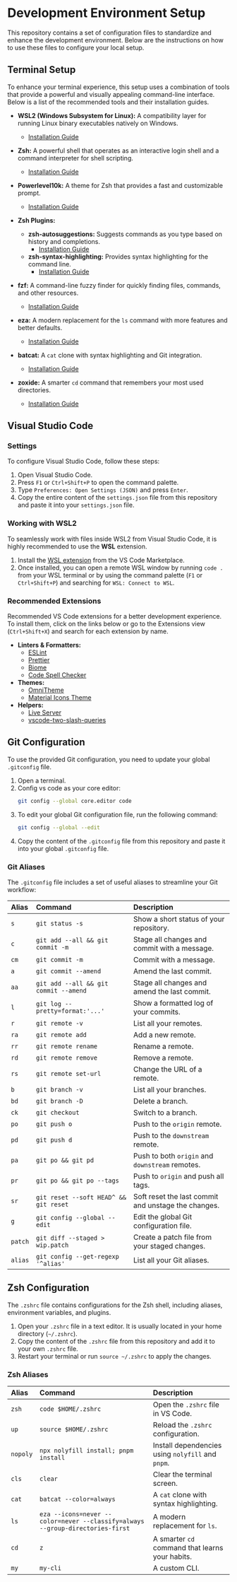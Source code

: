 # Development Environment Setup

This repository contains a set of configuration files to standardize and enhance the development environment. Below are the instructions on how to use these files to configure your local setup.

## Terminal Setup

To enhance your terminal experience, this setup uses a combination of tools that provide a powerful and visually appealing command-line interface. Below is a list of the recommended tools and their installation guides.

- **WSL2 (Windows Subsystem for Linux):** A compatibility layer for running Linux binary executables natively on Windows.

  - [Installation Guide](https://learn.microsoft.com/en-us/windows/wsl/install)

- **Zsh:** A powerful shell that operates as an interactive login shell and a command interpreter for shell scripting.

  - [Installation Guide](https://github.com/ohmyzsh/ohmyzsh/wiki/Installing-ZSH)

- **Powerlevel10k:** A theme for Zsh that provides a fast and customizable prompt.

  - [Installation Guide](https://github.com/romkatv/powerlevel10k#installation)

- **Zsh Plugins:**

  - **zsh-autosuggestions:** Suggests commands as you type based on history and completions.
    - [Installation Guide](https://github.com/zsh-users/zsh-autosuggestions/blob/master/INSTALL.md)
  - **zsh-syntax-highlighting:** Provides syntax highlighting for the command line.
    - [Installation Guide](https://github.com/zsh-users/zsh-syntax-highlighting/blob/master/INSTALL.md)

- **fzf:** A command-line fuzzy finder for quickly finding files, commands, and other resources.

  - [Installation Guide](https://github.com/junegunn/fzf#installation)

- **eza:** A modern replacement for the `ls` command with more features and better defaults.

  - [Installation Guide](https://github.com/eza-community/eza/blob/main/INSTALL.md)

- **batcat:** A `cat` clone with syntax highlighting and Git integration.

  - [Installation Guide](https://github.com/sharkdp/bat#installation)

- **zoxide:** A smarter `cd` command that remembers your most used directories.
  - [Installation Guide](https://github.com/ajeetdsouza/zoxide/blob/main/INSTALL.md)

## Visual Studio Code

### Settings

To configure Visual Studio Code, follow these steps:

1.  Open Visual Studio Code.
2.  Press `F1` or `Ctrl+Shift+P` to open the command palette.
3.  Type `Preferences: Open Settings (JSON)` and press `Enter`.
4.  Copy the entire content of the `settings.json` file from this repository and paste it into your `settings.json` file.

### Working with WSL2

To seamlessly work with files inside WSL2 from Visual Studio Code, it is highly recommended to use the **WSL** extension.

1.  Install the [WSL extension](https://marketplace.visualstudio.com/items?itemName=ms-vscode-remote.remote-wsl) from the VS Code Marketplace.
2.  Once installed, you can open a remote WSL window by running `code .` from your WSL terminal or by using the command palette (`F1` or `Ctrl+Shift+P`) and searching for `WSL: Connect to WSL`.

### Recommended Extensions

Recommended VS Code extensions for a better development experience. To install them, click on the links below or go to the Extensions view (`Ctrl+Shift+X`) and search for each extension by name.

- **Linters & Formatters:**
  - [ESLint](https://marketplace.visualstudio.com/items?itemName=dbaeumer.vscode-eslint)
  - [Prettier](https://marketplace.visualstudio.com/items?itemName=esbenp.prettier-vscode)
  - [Biome](https://marketplace.visualstudio.com/items?itemName=biomejs.biome)
  - [Code Spell Checker](https://marketplace.visualstudio.com/items?itemName=streetsidesoftware.code-spell-checker)
- **Themes:**
  - [OmniTheme](https://marketplace.visualstudio.com/items?itemName=rocketseat.theme-omni)
  - [Material Icons Theme](https://marketplace.visualstudio.com/items?itemName=PKief.material-icon-theme)
- **Helpers:**
  - [Live Server](https://marketplace.visualstudio.com/items?itemName=ritwickdey.LiveServer)
  - [vscode-two-slash-queries](https://marketplace.visualstudio.com/items?itemName=Orta.vscode-twoslash-queries)

## Git Configuration

To use the provided Git configuration, you need to update your global `.gitconfig` file.

1.  Open a terminal.
2.  Config vs code as your core editor:
    ```bash
    git config --global core.editor code
    ```
3.  To edit your global Git configuration file, run the following command:
    ```bash
    git config --global --edit
    ```
4.  Copy the content of the `.gitconfig` file from this repository and paste it into your global `.gitconfig` file.

### Git Aliases

The `.gitconfig` file includes a set of useful aliases to streamline your Git workflow:

| Alias   | Command                               | Description                                         |
| :------ | :------------------------------------ | :-------------------------------------------------- |
| `s`     | `git status -s`                       | Show a short status of your repository.             |
| `c`     | `git add --all && git commit -m`      | Stage all changes and commit with a message.        |
| `cm`    | `git commit -m`                       | Commit with a message.                              |
| `a`     | `git commit --amend`                  | Amend the last commit.                              |
| `aa`    | `git add --all && git commit --amend` | Stage all changes and amend the last commit.        |
| `l`     | `git log --pretty=format:'...'`       | Show a formatted log of your commits.               |
| `r`     | `git remote -v`                       | List all your remotes.                              |
| `ra`    | `git remote add`                      | Add a new remote.                                   |
| `rr`    | `git remote rename`                   | Rename a remote.                                    |
| `rd`    | `git remote remove`                   | Remove a remote.                                    |
| `rs`    | `git remote set-url`                  | Change the URL of a remote.                         |
| `b`     | `git branch -v`                       | List all your branches.                             |
| `bd`    | `git branch -D`                       | Delete a branch.                                    |
| `ck`    | `git checkout`                        | Switch to a branch.                                 |
| `po`    | `git push o`                          | Push to the `origin` remote.                        |
| `pd`    | `git push d`                          | Push to the `downstream` remote.                    |
| `pa`    | `git po && git pd`                    | Push to both `origin` and `downstream` remotes.     |
| `pr`    | `git po && git po --tags`             | Push to `origin` and push all tags.                 |
| `sr`    | `git reset --soft HEAD^ && git reset` | Soft reset the last commit and unstage the changes. |
| `g`     | `git config --global --edit`          | Edit the global Git configuration file.             |
| `patch` | `git diff --staged > wip.patch`       | Create a patch file from your staged changes.       |
| `alias` | `git config --get-regexp '^alias'`    | List all your Git aliases.                          |

## Zsh Configuration

The `.zshrc` file contains configurations for the Zsh shell, including aliases, environment variables, and plugins.

1.  Open your `.zshrc` file in a text editor. It is usually located in your home directory (`~/.zshrc`).
2.  Copy the content of the `.zshrc` file from this repository and add it to your own `.zshrc` file.
3.  Restart your terminal or run `source ~/.zshrc` to apply the changes.

### Zsh Aliases

| Alias    | Command                                                                       | Description                                       |
| :------- | :---------------------------------------------------------------------------- | :------------------------------------------------ |
| `zsh`    | `code $HOME/.zshrc`                                                           | Open the `.zshrc` file in VS Code.                |
| `up`     | `source $HOME/.zshrc`                                                         | Reload the `.zshrc` configuration.                |
| `nopoly` | `npx nolyfill install; pnpm install`                                          | Install dependencies using `nolyfill` and `pnpm`. |
| `cls`    | `clear`                                                                       | Clear the terminal screen.                        |
| `cat`    | `batcat --color=always`                                                       | A `cat` clone with syntax highlighting.           |
| `ls`     | `eza --icons=never --color=never --classify=always --group-directories-first` | A modern replacement for `ls`.                    |
| `cd`     | `z`                                                                           | A smarter `cd` command that learns your habits.   |
| `my`     | `my-cli`                                                                      | A custom CLI.                                     |
